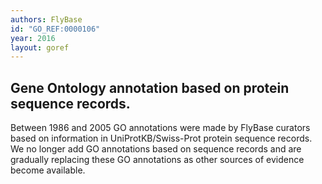 ```yaml
---
authors: FlyBase
id: "GO_REF:0000106"
year: 2016
layout: goref
---
```


## Gene Ontology annotation based on protein sequence records.

Between 1986 and 2005 GO annotations were made by FlyBase curators based on information in UniProtKB/Swiss-Prot protein sequence records. We no longer add GO annotations based on sequence records and are gradually replacing these GO annotations as other sources of evidence become available.
